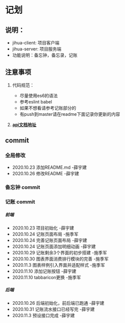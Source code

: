 # 记划

## 说明：
- jihua-client: 项目客户端
- jihua-server: 项目服务端
- 功能说明：备忘钟，备忘录，记账

## 注意事项

1. 代码规范：
	- 尽量使用es6的语法
	- 参考eslint babel 
	- 如果不想看请参考记账部分的
	- 有push到master请在readme下面记录你更新的内容

2. **[api文档地址](https://www.showdoc.com.cn/jihua?page_id=5647596436480599)**


## commit

### 全局修改

 - 2020.10.23 添加README.md -薛宇建
 - 2020.10.26 修改README -薛宇建

### 备忘钟 commit

### 记账 commit

##### 前端

- 2020.10.23 项目初始化  -薛宇建
- 2020.10.24 记账页面布局 -施季军
- 2020.10.24 完善记账页面布局 -薛宇建
- 2020.10.24 记账页面添加明细动画 -薛宇建
- 2020.10.29 记账剩余3个界面的初步搭建 -施季军
- 2020.10.30 图表界面消费排行模块的完善 -施季军
- 2020.11.3 图表样例引入界面并适配样式 -施季军
- 2020.11.10 添加记账按钮 -薛宇建
- 2020.11.10 tabbaricon更换 -施季军

##### 后端

- 2020.10.26 后端初始化，前后端已跑通 -薛宇建
- 2020.10.31 记账流水接口已经写完 -薛宇建
- 2020.11.3 预设接口完成 -薛宇建